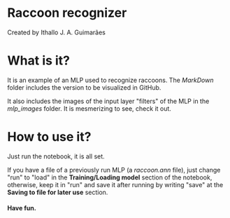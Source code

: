 # Raccoon recognizer
Created by Ithallo J. A. Guimarães

# What is it?
It is an example of an MLP used to recognize raccoons. 
The *MarkDown* folder includes the version to be visualized 
in GitHub.

It also includes the images of the input layer "filters" of the MLP in the 
*mlp\_images* folder. It is mesmerizing to see, check it out.

# How to use it?
Just run the notebook, it is all set. 

If you have a file of a previously 
run  MLP (a *raccoon.ann* file), just change  "run" to "load" in the
**Training/Loading model** section of the notebook, otherwise, keep it in "run" and save it after running by writing "save" at the  **Saving to file for later use** section.



#### Have fun.
